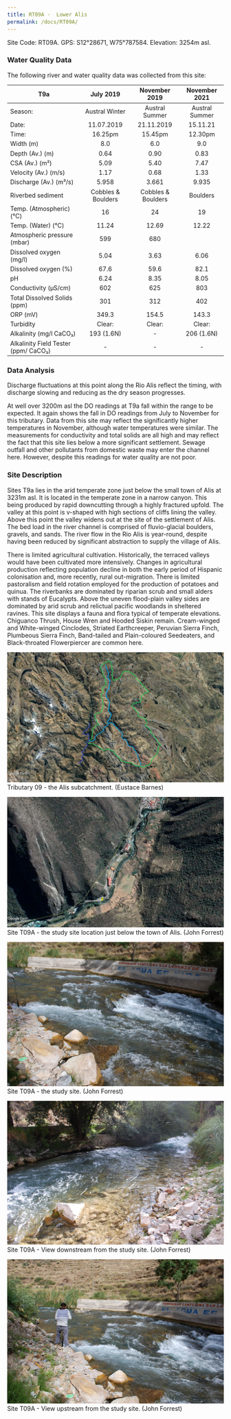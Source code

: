 ```yaml
---
title: RT09A -  Lower Alis
permalink: /docs/RT09A/
---
```



Site Code: RT09A.  GPS: S12°28671, W75°787584. Elevation:
3254m asl.

### Water Quality Data

The following river and water quality data was collected from this site:

|     T9a                                     |          July 2019        |        November 2019      |      November 2021    |
|---------------------------------------------|:-------------------------:|:-------------------------:|:---------------------:|
|     Season:                                 |       Austral Winter      |       Austral Summer      |     Austral Summer    |
|     Date:                                   |         11.07.2019        |         21.11.2019        |        15.11.21       |
|     Time:                                   |           16.25pm         |           15.45pm         |         12.30pm       |
|     Width (m)                               |             8.0           |             6.0           |           9.0         |
|     Depth (Av.) (m)                         |            0.64           |            0.90           |          0.83         |
|     CSA (Av.) (m²)                          |            5.09           |            5.40           |          7.47         |
|     Velocity (Av.) (m/s)                    |            1.17           |            0.68           |          1.33         |
|     Discharge (Av.) (m³/s)                  |            5.958          |            3.661          |          9.935        |
|     Riverbed sediment                       |     Cobbles & Boulders    |     Cobbles & Boulders    |        Boulders       |
|     Temp. (Atmospheric) (°C)                |             16            |             24            |           19          |
|     Temp. (Water) (°C)                      |            11.24          |            12.69          |          12.22        |
|     Atmospheric pressure (mbar)             |             599           |             680           |                       |
|     Dissolved oxygen (mg/l)                 |            5.04           |            3.63           |          6.06         |
|     Dissolved oxygen (%)                    |            67.6           |            59.6           |          82.1         |
|     pH                                      |            6.24           |            8.35           |          8.05         |
|     Conductivity (µS/cm)                    |             602           |             625           |           803         |
|     Total Dissolved Solids (ppm)            |             301           |             312           |           402         |
|     ORP (mV)                                |            349.3          |            154.5          |          143.3        |
|     Turbidity                               |           Clear:          |           Clear:          |         Clear:        |
|     Alkalinity (mg/l CaCO₃)                 |         193 (1.6N)        |              -            |       206 (1.6N)      |
|     Alkalinity Field Tester (ppm/ CaCO₃)    |              -            |              -            |            -          |

### Data Analysis
Discharge fluctuations at this point along the Rio Alis reflect the timing, with discharge slowing and reducing as the dry season progresses.                       

At well over 3200m asl the DO readings at T9a fall within the range to be expected. It again shows the fall in DO readings from July to November for this tributary. Data from this site may reflect the significantly higher temperatures in November, although water temperatures were similar. The measurements for conductivity and total solids are all high and may reflect the fact that this site lies below a more significant settlement. Sewage outfall and other pollutants from domestic waste may enter the channel here. However, despite this readings for water quality are not poor.


### Site Description
Sites T9a lies in the arid temperate zone just below the small town of Alis at 3231m asl. It is located in the temperate zone in a narrow canyon. This being produced by rapid downcutting through a highly fractured upfold. The valley at this point is v-shaped with high sections of cliffs lining the valley.  Above this point the valley widens out at the site of the settlement of Alis. The bed load in the river channel is comprised of fluvio-glacial boulders, gravels, and sands. The river flow in the Rio Alis is year-round, despite having been reduced by significant abstraction to supply the village of Alis. 

There is limited agricultural cultivation. Historically, the terraced valleys would have been cultivated more intensively. Changes in agricultural production reflecting population decline in both the early period of Hispanic colonisation and, more recently, rural out-migration. There is limited pastoralism and field rotation employed for the production of potatoes and quinua. The riverbanks are dominated by riparian scrub and small alders with stands of Eucalypts. Above the uneven flood-plain valley sides are dominated by arid scrub and relictual pacific woodlands in sheltered ravines. This site displays a fauna and flora typical of temperate elevations. Chiguanco Thrush, House Wren and Hooded Siskin remain. Cream-winged and White-winged Cinclodes, Striated Earthcreeper, Peruvian Sierra Finch, Plumbeous Sierra Finch, Band-tailed and Plain-coloured Seedeaters, and Black-throated Flowerpiercer are common here.


![Tributary T09 - the Alis subcatchment. (Eustace Barnes)](/assets/SiteDescriptions/T9/T9Alissubcatchment.jpg)
Tributary 09 - the Alis subcatchment. (Eustace Barnes)


![Site T09A - the study site location. (John Forrest)](/assets/SiteDescriptions/T9/RT9ALowerAlisvalley.jpg)
Site T09A - the study site location just below the town of Alis. (John Forrest)


![Site T09A - the study site. (John Forrest)](/assets/SiteDescriptions/T9/T9AViewupstream.JPG)
Site T09A - the study site. (John Forrest)


![Site T09A - View downstream from the study site. (John Forrest)](/assets/SiteDescriptions/T9/T9AViewdownstream.JPG)
Site T09A - View downstream from the study site. (John Forrest)


![Site T09A - View upstream from the study site. (John Forrest)](/assets/SiteDescriptions/T9/T9AViewupstream2.JPG)
Site T09A - View upstream from the study site. (John Forrest)
